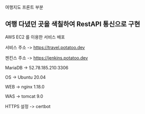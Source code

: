 여행지도 프론트 부분

여행 다녔던 곳을 색칠하여 RestAPI 통신으로 구현
--------------------------------------------------


AWS EC2 를 이용한 서비스 배포

서비스 주소 -> https://travel.potatoo.dev

젠킨스 주소 -> https://jenkins.potatoo.dev

MariaDB -> 52.78.185.210:3306

OS -> Ubuntu 20.04

WEB -> nginx 1.18.0

WAS -> tomcat 9.0

HTTPS 설정 -> certbot

